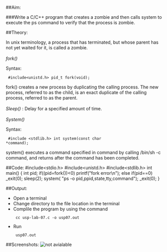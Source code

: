 
##Aim:

###Write a C/C++ program that creates a zombie and then calls system to execute the ps command to verify that the process is zombie.


##Theory:

In unix terminology, a process that has terminated, but whose parent has not yet waited for it, is called a zombie.<br><br>
*fork()*

Syntax:
<code><pre>
 \#include&lt;unistd.h&gt;
 pid_t fork(void);
</pre></code>

fork()  creates  a new process by duplicating the calling process.  The
new process, referred to as the child, is an  exact  duplicate of the calling  process,  referred  to as the parent.<br><br>
<em>Sleep()</em> : Delay for a specified amount of time.<br><br>
<em>System()</em>

Syntax:
<code><pre>
 \#include &lt;stdlib.h&gt;
 int system(const char *command);
</code></pre>


 system()  executes a command specified in command by calling /bin/sh -c command, and returns after the command has been completed.


##Code:
	#include&lt;stdio.h&gt; 
	#include<unistd.h>
	#include<stdlib.h>
	int main()
	{
		int pid;
		if((pid=fork())<0)
			printf("fork error\n");
		else if(pid==0)
		_exit(0);
		sleep(2);
		system( "ps -o pid,ppid,state,tty,command");
		_exit(0);
	}

##Output:
<ul>
 <li>Open a terminal</li>
 <li>Change directory to the file location in the terminal</li>
 <li>Complile the program by using the command 
     <code><pre> cc usp-lab-07.c -o usp07.out</pre></code></li>
 <li>Run 
     <code><pre> usp07.out</pre></code></li></ul>

##Screenshots:
![not avialable](usp-lab-07.png)
